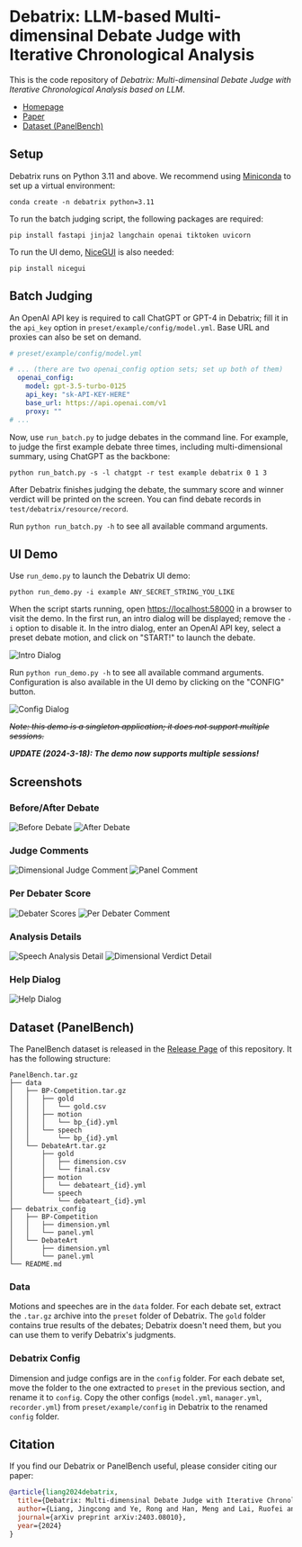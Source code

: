 # Debatrix: LLM-based Multi-dimensinal Debate Judge with Iterative Chronological Analysis

This is the code repository of *Debatrix: Multi-dimensinal Debate Judge with
Iterative Chronological Analysis based on LLM*.

- [Homepage](https://github.com/ljcleo/Debatrix)
- [Paper](https://arxiv.org/abs/2403.08010)
- [Dataset (PanelBench)](https://github.com/ljcleo/Debatrix/releases/tag/v0.1)

## Setup

Debatrix runs on Python 3.11 and above. We recommend using
[Miniconda](https://docs.conda.io/en/latest/miniconda.html) to set up a virtual
environment:

```Shell
conda create -n debatrix python=3.11
```

To run the batch judging script, the following packages are required:

```Shell
pip install fastapi jinja2 langchain openai tiktoken uvicorn
```

To run the UI demo, [NiceGUI](https://nicegui.io) is also needed:

```Shell
pip install nicegui
```

## Batch Judging

An OpenAI API key is required to call ChatGPT or GPT-4 in Debatrix; fill it in
the `api_key` option in `preset/example/config/model.yml`. Base URL and proxies
can also be set on demand.

```YAML
# preset/example/config/model.yml

# ... (there are two openai_config option sets; set up both of them)
  openai_config:
    model: gpt-3.5-turbo-0125
    api_key: "sk-API-KEY-HERE"
    base_url: https://api.openai.com/v1
    proxy: ""
# ...
```

Now, use `run_batch.py` to judge debates in the command line. For example, to
judge the first example debate three times, including multi-dimensional summary,
using ChatGPT as the backbone:

```Shell
python run_batch.py -s -l chatgpt -r test example debatrix 0 1 3
```

After Debatrix finishes judging the debate, the summary score and winner verdict
will be printed on the screen. You can find debate records in
`test/debatrix/resource/record`.

Run `python run_batch.py -h` to see all available command arguments.

## UI Demo

Use `run_demo.py` to launch the Debatrix UI demo:

```Shell
python run_demo.py -i example ANY_SECRET_STRING_YOU_LIKE
```

When the script starts running, open <https://localhost:58000> in a browser to
visit the demo. In the first run, an intro dialog will be displayed; remove the
`-i` option to disable it. In the intro dialog, enter an OpenAI API key, select
a preset debate motion, and click on "START!" to launch the debate.

![Intro Dialog](screenshot/intro.png)

Run `python run_demo.py -h` to see all available command arguments.
Configuration is also available in the UI demo by clicking on the "CONFIG"
button.

![Config Dialog](screenshot/config.png)

~~*Note: this demo is a singleton application; it does not support multiple sessions.*~~

***UPDATE (2024-3-18): The demo now supports multiple sessions!***

## Screenshots

### Before/After Debate

![Before Debate](screenshot/before_debate.png)
![After Debate](screenshot/after_debate.png)

### Judge Comments

![Dimensional Judge Comment](screenshot/judge_comment.png)
![Panel Comment](screenshot/panel_comment.png)

### Per Debater Score

![Debater Scores](screenshot/score.png)
![Per Debater Comment](screenshot/per_debater_comment.png)

### Analysis Details

![Speech Analysis Detail](screenshot/update_detail.png)
![Dimensional Verdict Detail](screenshot/judge_detail.png)

### Help Dialog

![Help Dialog](screenshot/help.png)

## Dataset (PanelBench)

The PanelBench dataset is released in the
[Release Page](https://github.com/ljcleo/Debatrix/releases/tag/v0.1) of this
repository. It has the following structure:

```Text
PanelBench.tar.gz
├── data
│   ├── BP-Competition.tar.gz
│   │   ├── gold
│   │   │   └── gold.csv
│   │   ├── motion
│   │   │   └── bp_{id}.yml
│   │   └── speech
│   │       └── bp_{id}.yml
│   └── DebateArt.tar.gz
│       ├── gold
│       │   ├── dimension.csv
│       │   └── final.csv
│       ├── motion
│       │   └── debateart_{id}.yml
│       └── speech
│           └── debateart_{id}.yml
├── debatrix_config
│   ├── BP-Competition
│   │   ├── dimension.yml
│   │   └── panel.yml
│   └── DebateArt
│       ├── dimension.yml
│       └── panel.yml
└── README.md
```

### Data

Motions and speeches are in the `data` folder. For each debate set, extract the
`.tar.gz` archive into the `preset` folder of Debatrix. The `gold` folder
contains true results of the debates; Debatrix doesn't need them, but you can
use them to verify Debatrix's judgments.

### Debatrix Config

Dimension and judge configs are in the `config` folder. For each debate set,
move the folder to the one extracted to `preset` in the previous section, and
rename it to `config`. Copy the other configs (`model.yml`, `manager.yml`,
`recorder.yml`) from `preset/example/config` in Debatrix to the renamed `config`
folder.

## Citation

If you find our Debatrix or PanelBench useful, please consider citing our paper:

```BibTeX
@article{liang2024debatrix,
  title={Debatrix: Multi-dimensinal Debate Judge with Iterative Chronological Analysis Based on LLM},
  author={Liang, Jingcong and Ye, Rong and Han, Meng and Lai, Ruofei and Zhang, Xinyu and Huang, Xuanjing and Wei, Zhongyu},
  journal={arXiv preprint arXiv:2403.08010},
  year={2024}
}
```
